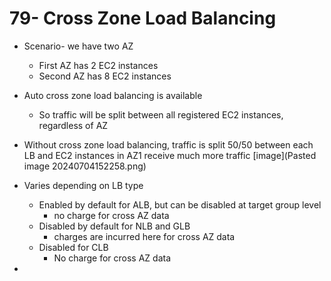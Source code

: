 # 79- Cross Zone Load Balancing
- Scenario- we have two AZ
	- First AZ has 2 EC2 instances
	- Second AZ has 8 EC2 instances
- Auto cross zone load balancing is available
	- So traffic will be split between all registered EC2 instances, regardless of AZ
- Without cross zone load balancing, traffic is split 50/50 between each LB and EC2 instances in AZ1 receive much more traffic [image](Pasted image 20240704152258.png)

- Varies depending on LB type
	- Enabled by default for ALB, but can be disabled at target group level
		- no charge for cross AZ data
	- Disabled by default for NLB and GLB
		- charges are incurred here for cross AZ data
	- Disabled for CLB
		- No charge for cross AZ data
-  